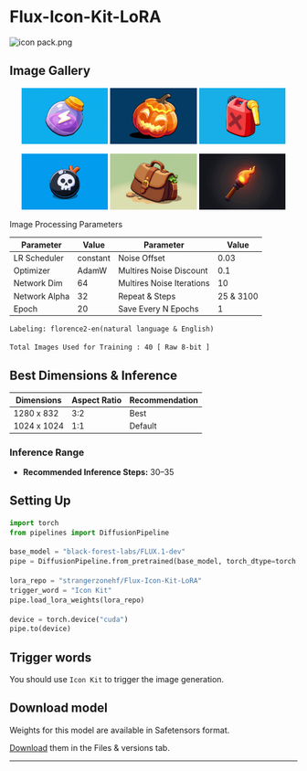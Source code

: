 # **Flux-Icon-Kit-LoRA**
![icon pack.png](https://cdn-uploads.huggingface.co/production/uploads/65bb837dbfb878f46c77de4c/G_QXbbtYT1YFflykerj-m.png)
## Image Gallery

<p align="center">
  <img src="images/1.png" width="30%" alt="Image 1">
  <img src="images/2.png" width="30%" alt="Image 2">
  <img src="images/3.png" width="30%" alt="Image 3">
</p>
<p align="center">
  <img src="images/4.png" width="30%" alt="Image 4">
  <img src="images/5.png" width="30%" alt="Image 5">
  <img src="images/6.png" width="30%" alt="Image 6">
</p>


Image Processing Parameters 

| Parameter                 | Value  | Parameter                 | Value  |
|---------------------------|--------|---------------------------|--------|
| LR Scheduler              | constant | Noise Offset              | 0.03   |
| Optimizer                 | AdamW  | Multires Noise Discount   | 0.1    |
| Network Dim               | 64     | Multires Noise Iterations | 10     |
| Network Alpha             | 32     | Repeat & Steps           | 25 & 3100 |
| Epoch                     | 20   | Save Every N Epochs       | 1     |

    Labeling: florence2-en(natural language & English)
    
    Total Images Used for Training : 40 [ Raw 8-bit ]

## Best Dimensions & Inference

| **Dimensions** | **Aspect Ratio** | **Recommendation**       |
|-----------------|------------------|---------------------------|
| 1280 x 832      | 3:2              | Best                     |
| 1024 x 1024     | 1:1              | Default                  |

### Inference Range

- **Recommended Inference Steps:** 30–35

## Setting Up
```python
import torch
from pipelines import DiffusionPipeline

base_model = "black-forest-labs/FLUX.1-dev"
pipe = DiffusionPipeline.from_pretrained(base_model, torch_dtype=torch.bfloat16)

lora_repo = "strangerzonehf/Flux-Icon-Kit-LoRA"
trigger_word = "Icon Kit"  
pipe.load_lora_weights(lora_repo)

device = torch.device("cuda")
pipe.to(device)
```
## Trigger words

You should use `Icon Kit` to trigger the image generation.

## Download model

Weights for this model are available in Safetensors format.

[Download](/strangerzonehf/Flux-Icon-Kit-LoRA/tree/main) them in the Files & versions tab.

---
